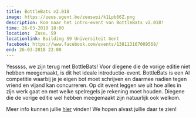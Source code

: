 ```yaml
---
title: BottleBats v2.018
image: https://zeus.ugent.be/zeuswpi/k1Lpb66Z.png
description: Kom naar het intro-event van BottleBats v2.018!
time: 26-03-2018 18:00
location:  Zuse, S9
locationlink: Building S9 Universiteit Gent
facebook: https://www.facebook.com/events/138113167009568/
end: 26-03-2018 22:00
---
```


Yesssss, we zijn terug met BottleBats! Voor diegene die de vorige editie niet hebben meegemaakt, is dit het ideale introductie-event. BottleBats is een AI competitie waarbij je je eigen bot moet schrijven en daarmee nadien tegen vriend en vijand kan concurreren. Op dit event leggen we uit hoe alles in zijn werk gaat en met welke spelregels je rekening moet houden. Diegene die de vorige editie wel hebben meegemaakt zijn natuurlijk ook welkom.

Meer info kunnen jullie [hier](https://bottlebats.zeuswpi.org) vinden!
We hopen alvast jullie daar te zien!

